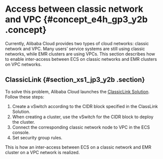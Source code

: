 # Access between classic network and VPC {#concept_e4h_gp3_y2b .concept}

Currently, Alibaba Cloud provides two types of cloud networks: classic network and VPC. Many users’ service systems are still using classic networks, while EMR clusters are using VPCs. This section describes how to enable inter-access between ECS on classic networks and EMR clusters on VPC networks.

## ClassicLink {#section_xs1_jp3_y2b .section}

To solve this problem, Alibaba Cloud launches the [ClassicLink Solution](https://www.alibabacloud.com/help/doc-detail/65412.htm). Follow these steps:

1.  Create a vSwitch according to the CIDR block specified in the ClassLink Solution.
2.  When creating a cluster, use the vSwitch for the CIDR block to deploy the cluster.
3.  Connect the corresponding classic network node to VPC in the ECS console.
4.  Set security group rules.

This is how an inter-access between ECS on a classic network and EMR cluster on a VPC network is realized.

